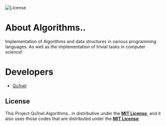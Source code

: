 ![License]("https://img.shields.io/github/license/Qu1nel/Algorithms..?color=g")

# About Algorithms..

Implementation of Algorithms and data structures in various programming languages. As well as the implementation of trivial tasks in computer science!

# Developers

- [Qu1nel](https://github.com/Qu1nel/)

## License

This Project Qu1nel.Algorithms.. in distributive under the **[MIT License](./LICENSE)**, and it also uses those codes that are
distributed under the **[MIT License](./LICENSE)**.

